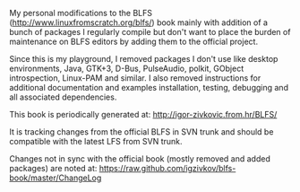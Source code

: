 My personal modifications to the BLFS (http://www.linuxfromscratch.org/blfs/)
book mainly with addition of a bunch of packages I regularly compile but don't
want to place the burden of maintenance on BLFS editors by adding them to the
official project.

Since this is my playground, I removed packages I don't use like desktop
environments, Java, GTK+3, D-Bus, PulseAudio, polkit, GObject introspection,
Linux-PAM and similar. I also removed instructions for additional documentation
and examples installation, testing, debugging and all associated dependencies.

This book is periodically generated at: http://igor-zivkovic.from.hr/BLFS/

It is tracking changes from the official BLFS in SVN trunk and should be
compatible with the latest LFS from SVN trunk.

Changes not in sync with the official book (mostly removed and added packages)
are noted at: https://raw.github.com/igzivkov/blfs-book/master/ChangeLog
